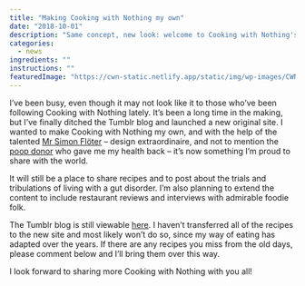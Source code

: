 ```yaml
---
title: "Making Cooking with Nothing my own"
date: "2018-10-01"
description: "Same concept, new look: welcome to Cooking with Nothing's redesign."
categories: 
  - news
ingredients: ""
instructions: ""
featuredImage: "https://cwn-static.netlify.app/static/img/wp-images/CWN_facebook_profile_for-blog.png"
---
```


I’ve been busy, even though it may not look like it to those who’ve been following Cooking with Nothing lately. It’s been a long time in the making, but I’ve finally ditched the Tumblr blog and launched a new original site. I wanted to make Cooking with Nothing my own, and with the help of the talented [Mr Simon Flöter](https://floter.design/) – design extraordinaire, and not to mention the [poop donor](https://cookingwithnothing.com/who-gives-a-shit/) who gave me my health back – it’s now something I’m proud to share with the world.

It will still be a place to share recipes and to post about the trials and tribulations of living with a gut disorder. I’m also planning to extend the content to include restaurant reviews and interviews with admirable foodie folk.

The Tumblr blog is still viewable [here](http://cookingwithnothing.tumblr.com/). I haven’t transferred all of the recipes to the new site and most likely won’t do so, since my way of eating has adapted over the years. If there are any recipes you miss from the old days, please comment below and I’ll bring them over this way.

I look forward to sharing more Cooking with Nothing with you all!
